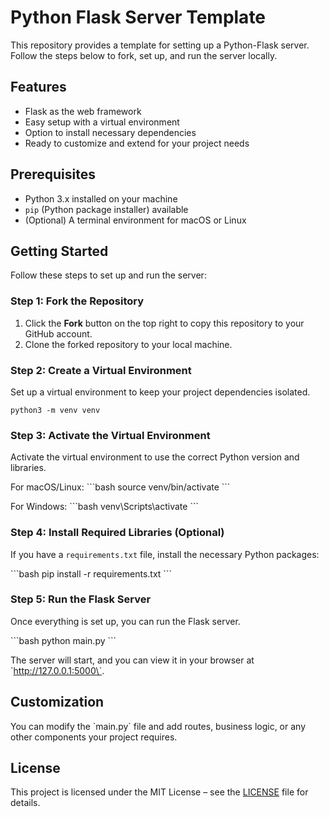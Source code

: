 
# Python Flask Server Template

This repository provides a template for setting up a Python-Flask server. Follow the steps below to fork, set up, and run the server locally.

## Features
- Flask as the web framework
- Easy setup with a virtual environment
- Option to install necessary dependencies
- Ready to customize and extend for your project needs

## Prerequisites
- Python 3.x installed on your machine
- `pip` (Python package installer) available
- (Optional) A terminal environment for macOS or Linux

## Getting Started

Follow these steps to set up and run the server:

### Step 1: Fork the Repository
1. Click the **Fork** button on the top right to copy this repository to your GitHub account.
2. Clone the forked repository to your local machine.

### Step 2: Create a Virtual Environment
Set up a virtual environment to keep your project dependencies isolated.

`python3 -m venv venv`

### Step 3: Activate the Virtual Environment
Activate the virtual environment to use the correct Python version and libraries.

For macOS/Linux:
\`\`\`bash
source venv/bin/activate
\`\`\`

For Windows:
\`\`\`bash
venv\Scripts\activate
\`\`\`

### Step 4: Install Required Libraries (Optional)
If you have a `requirements.txt` file, install the necessary Python packages:

\`\`\`bash
pip install -r requirements.txt
\`\`\`

### Step 5: Run the Flask Server
Once everything is set up, you can run the Flask server.

\`\`\`bash
python main.py
\`\`\`

The server will start, and you can view it in your browser at \`http://127.0.0.1:5000\`.

## Customization
You can modify the \`main.py\` file and add routes, business logic, or any other components your project requires.

## License
This project is licensed under the MIT License – see the [LICENSE](LICENSE) file for details.

